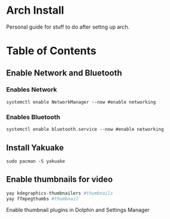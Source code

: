 # Arch Install
Personal guide for stuff to do after settng up arch.
# Table of Contents

## Enable Network and Bluetooth

### Enables Network
```systemctl enable NetworkManager --now #enable networking```

### Enables Bluetooth
```systemctl enable bluetooth.service --now #enable networking```

## Install Yakuake
```sudo pacman -S yakuake```

## Enable thumbnails for video
```bash
yay kdegraphics-thumbnailers #thumbnails
yay ffmpegthumbs #thumbnail
```

Enable thumbnail plugins in Dolphin and Settings Manager 
